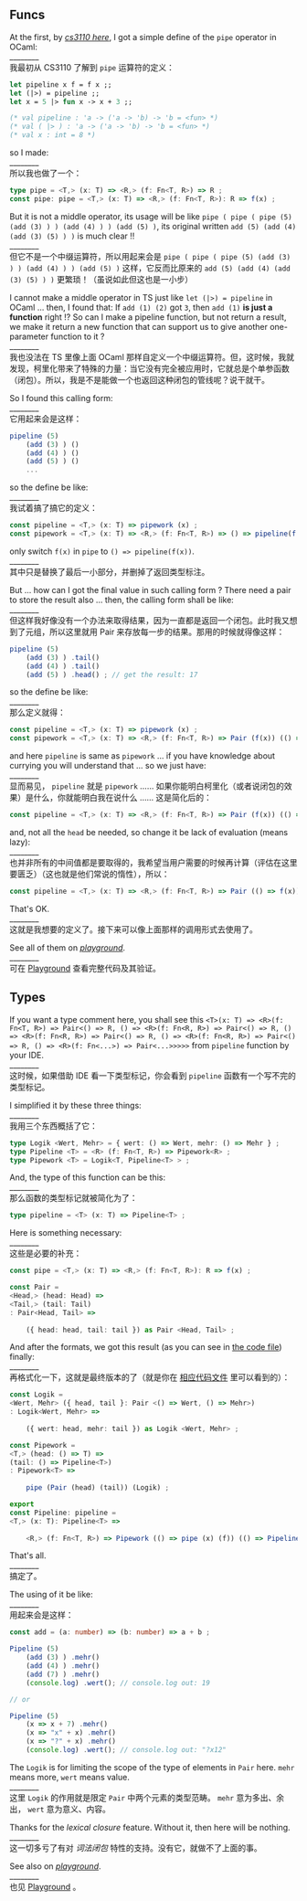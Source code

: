 ## Funcs

At the first, by [*cs3110 here*](https://cs3110.github.io/textbook/chapters/hop/higher_order.html?highlight=pipe), I got a simple define of the `pipe` operator in OCaml:   
\________  
我最初从 CS3110 了解到 `pipe` 运算符的定义：

~~~ ocaml
let pipeline x f = f x ;;
let (|>) = pipeline ;;
let x = 5 |> fun x -> x + 3 ;;

(* val pipeline : 'a -> ('a -> 'b) -> 'b = <fun> *)
(* val ( |> ) : 'a -> ('a -> 'b) -> 'b = <fun> *)
(* val x : int = 8 *)
~~~

so I made:   
\________  
所以我也做了一个：

~~~ typescript
type pipe = <T,> (x: T) => <R,> (f: Fn<T, R>) => R ;
const pipe: pipe = <T,> (x: T) => <R,> (f: Fn<T, R>): R => f(x) ;
~~~

But it is not a middle operator, its usage will be like `pipe ( pipe ( pipe (5) (add (3) ) ) (add (4) ) ) (add (5) )`, its original written `add (5) (add (4) (add (3) (5) ) )` is much clear !!  
\________  
但它不是一个中缀运算符，所以用起来会是 `pipe ( pipe ( pipe (5) (add (3) ) ) (add (4) ) ) (add (5) )` 这样，它反而比原来的 `add (5) (add (4) (add (3) (5) ) )` 更繁琐！（虽说如此但这也是一小步）

I cannot make a middle operator in TS just like `let (|>) = pipeline` in OCaml ... then, I found that: If `add (1) (2)` got `3`, then `add (1)` **is just a function** right !? So can I make a pipeline function, but not return a result, we make it return a new function that can support us to give another one-parameter function to it ?  
\________  
我也没法在 TS 里像上面 OCaml 那样自定义一个中缀运算符。但，这时候，我就发现，柯里化带来了特殊的力量：当它没有完全被应用时，它就总是个单参函数（闭包）。所以，我是不是能做一个也返回这种闭包的管线呢？说干就干。

So I found this calling form:   
\________  
它用起来会是这样：

~~~ typescript
pipeline (5)
    (add (3) ) ()
    (add (4) ) ()
    (add (5) ) ()
    ...
~~~

so the define be like:   
\________  
我试着搞了搞它的定义：

~~~ typescript
const pipeline = <T,> (x: T) => pipework (x) ;
const pipework = <T,> (x: T) => <R,> (f: Fn<T, R>) => () => pipeline(f(x)) ;
~~~

only switch `f(x)` in `pipe` to `() => pipeline(f(x))`.  
\________  
其中只是替换了最后一小部分，并删掉了返回类型标注。

But ... how can I got the final value in such calling form ? There need a pair to store the result also ... then, the calling form shall be like:   
\________  
但这样我好像没有一个办法来取得结果，因为一直都是返回一个闭包。此时我又想到了元组，所以这里就用 Pair 来存放每一步的结果。那用的时候就得像这样：

~~~ typescript
pipeline (5)
    (add (3) ) .tail()
    (add (4) ) .tail()
    (add (5) ) .head() ; // get the result: 17
~~~

so the define be like:   
\________  
那么定义就得：

~~~ typescript
const pipeline = <T,> (x: T) => pipework (x) ;
const pipework = <T,> (x: T) => <R,> (f: Fn<T, R>) => Pair (f(x)) (() => pipeline(f(x))) ;
~~~

and here `pipeline` is same as `pipework` ... if you have knowledge about currying you will understand that ... so we just have:   
\________  
显而易见， `pipeline` 就是 `pipework` …… 如果你能明白柯里化（或者说闭包的效果）是什么，你就能明白我在说什么 …… 这是简化后的：

~~~ typescript
const pipeline = <T,> (x: T) => <R,> (f: Fn<T, R>) => Pair (f(x)) (() => pipeline(f(x))) ;
~~~

and, not all the `head` be needed, so change it be lack of evaluation (means lazy):   
\________  
也并非所有的中间值都是要取得的，我希望当用户需要的时候再计算（评估在这里要匮乏）（这也就是他们常说的惰性），所以：

~~~ typescript
const pipeline = <T,> (x: T) => <R,> (f: Fn<T, R>) => Pair (() => f(x)) (() => pipeline(f(x))) ;
~~~

That's OK.  
\________  
这就是我想要的定义了。接下来可以像上面那样的调用形式去使用了。

See all of them on [*playground*](https://www.typescriptlang.org/play?#code/PTAEBMFMAdIO3AZwLACg0BcCetQDE5QAeAFQBpQAlAPlAF5QAKADwC5QSBKe2y0Abkw5IoAAoBDAJYAnYgAlI48BRJSANrQYBvUAAtF4dgqUUM69qslrQAXwFo0AYwD2cRBjFTZDNEWPLaRn0lIwNuOlpfSzUyQLMrC3VONHYJGT8DFXVNSNRQfNA0AqYdYMM9TNB4tXZq225xRE90-yyrWkF0LodUEFBoSVg1STgRKAAzEcgnV3d+wchh0fpickC2DnDaIkpYpnH2AlIKGi3m2UZGM-GWTm5Ls4GhqcYb5jvuTrQ+xwBXaWkWBGAHNQO4sGoRONnNJ2C43B4lOAVoxxOw4L8ALYAI0g0go2PRWNx0jO4lAAGpQNj7Kh4XMkSi0aAMTi8WdGISWcT2TxQOSqTSvt1emBEM4Zm5nJCAHRqZzAtCMIoFJ6LKZMACsyTyxQKqPAyMYAGZuNwZdUriq9UxGYwACxm0AW9RW3U2g1G7Wgc1lN2cfigH6zaWQOUK0DOX4YdgARgA7D0+jC0GqliJGNrrbbDUxTT7nZadcVPUxHQWXVY3SW7QA2J2VtTV-X00Ph4G+gxXQPBqWy+WgqMx0CxgAcaCAA).  
\________  
可在 [Playground](https://tsplay.dev/WKKLyW) 查看完整代码及其验证。

## Types

If you want a type comment here, you shall see this `<T>(x: T) => <R>(f: Fn<T, R>) => Pair<() => R, () => <R>(f: Fn<R, R>) => Pair<() => R, () => <R>(f: Fn<R, R>) => Pair<() => R, () => <R>(f: Fn<R, R>) => Pair<() => R, () => <R>(f: Fn<...>) => Pair<...>>>>>` from `pipeline` function by your IDE.  
\________  
这时候，如果借助 IDE 看一下类型标记，你会看到 `pipeline` 函数有一个写不完的类型标记。

I simplified it by these three things:   
\________  
我用三个东西概括了它：

~~~ typescript
type Logik <Wert, Mehr> = { wert: () => Wert, mehr: () => Mehr } ;
type Pipeline <T> = <R> (f: Fn<T, R>) => Pipework<R> ;
type Pipework <T> = Logik<T, Pipeline<T> > ;
~~~

And, the type of this function can be this:   
\________  
那么函数的类型标记就被简化为了：

~~~ typescript
type pipeline = <T> (x: T) => Pipeline<T> ;
~~~

Here is something necessary:   
\________  
这些是必要的补充：

~~~ typescript
const pipe = <T,> (x: T) => <R,> (f: Fn<T, R>): R => f(x) ;

const Pair = 
<Head,> (head: Head) => 
<Tail,> (tail: Tail)
: Pair<Head, Tail> => 
    
    ({ head: head, tail: tail }) as Pair <Head, Tail> ;
~~~

And after the formats, we got this result (as you can see in [the code file](../../pure.ts/pure.ts)) finally:   
\________  
再格式化一下，这就是最终版本的了（就是你在 [相应代码文件](../../pure.ts/pure.ts) 里可以看到的）：

~~~ typescript
const Logik = 
<Wert, Mehr> ({ head, tail }: Pair <() => Wert, () => Mehr>)
: Logik<Wert, Mehr> => 
    
    ({ wert: head, mehr: tail }) as Logik <Wert, Mehr> ;

const Pipework = 
<T,> (head: () => T) => 
(tail: () => Pipeline<T>)
: Pipework<T> => 
    
    pipe (Pair (head) (tail)) (Logik) ;

export 
const Pipeline: pipeline = 
<T,> (x: T): Pipeline<T> => 
    
    <R,> (f: Fn<T, R>) => Pipework (() => pipe (x) (f)) (() => Pipeline (pipe (x) (f)) ) ;
~~~

That's all.  
\________  
搞定了。

The using of it be like:   
\________  
用起来会是这样：

~~~ typescript
const add = (a: number) => (b: number) => a + b ;

Pipeline (5)
    (add (3) ) .mehr()
    (add (4) ) .mehr()
    (add (7) ) .mehr()
    (console.log) .wert(); // console.log out: 19

// or

Pipeline (5)
    (x => x + 7) .mehr()
    (x => "x" + x) .mehr()
    (x => "?" + x) .mehr()
    (console.log) .wert(); // console.log out: "?x12"
~~~

The `Logik` is for limiting the scope of the type of elements in `Pair` here. `mehr` means more, `wert` means value.  
\________  
这里 `Logik` 的作用就是限定 `Pair` 中两个元素的类型范畴。 `mehr` 意为多出、余出， `wert` 意为意义、内容。

Thanks for the *lexical closure* feature. Without it, then here will be nothing.  
\________  
这一切多亏了有对 *词法闭包* 特性的支持。没有它，就做不了上面的事。

See also on [*playground*](https://www.typescriptlang.org/play?ssl=20&ssc=50&pln=20&pc=1#code/PTAEBMFMAdIO3AZwLACg0BcCetQDE5QAeAFQBpQAlAPlAF5QAKADwC5QSBKe2y0Abkw5IoAAoBDAJYAnYgAlI48BRJSANrQYBvUAAtF4dgqUUM69qslrQAXwFo0AYwD2cRBjFTZDNEWPLaRn0lIwNuOlpfSzUyQLMrC3VONHYJGT8DFXVNSNRQfNA0AqYdYMM9TNB4tXZq225xRE90-yyrWkF0LodUEFBoSVg1STgRKAAzEcgnV3d+wchh0fpickC2DnDaIkpYpnH2AlIKGi3m2UZGM-GWTm5Ls4GhqcYb5jvuTrQ+xwBXaWkWBGAHNQO4sGoRONnNJ2C43B4lOAVoxxOw4L8ALYAI0g0go2PRWNx0jO4lAAGpQNj7Kh4XMkSi0aAMTi8WdGISWcT2TxQOSqTSvt1emBEM4Zm5nJCAHRqZzAtCMIoFJ6LKZMACsyTyxQKqPAyMYAGZuNwZdUriq9UxGYwACxm0AW9RW3U2g1G7Wgc1lN2cfigH6zaWQOUK0DOX4YdgARgA7D0+jC0GqliJGNrrbbDUxTT7nZadcVPUxHQWXVY3SW7QA2J2VtTV-X00Ph4G+gxXQPBqWy+WgqMx0CxgAcPW+ICn05ns7n85nPWwuDVK2O6wsZx2e1ehzgxyo1DOfE69I8avYq4Y66YGy4fO3gQO+H35EPnHYfAioDenwnqGXEQABkFUkABrYgAHU8QwCgAFlIF0aRNFAHQAHcYPYK4+Wg6RYNATFENhJgzgQpDbFpQCxAWdNVhQnYnz3A9Tj5UQFjQmEwIYyjhGo2AOOkCDSBQkDgXAg82OeUZhNADohBXGiNWvEgN02VjFOklTaR6M9QFE8CVl8XD8LI5CSgqEwqnUWxUi8YhsO-YyKAc2hTKPFI9NArinNANy+WzbNGHQzCLOUAiiNqaybAaJp9O8mD4KIuSul0yTIAEiCfFQG8ggMLCznvb8lWqfL1KkyBhJ1VJ2M4mSivdQoGtXRg0guMp7mqO4mDiv8RVSjTIEvAbDOytZb03aryrq3JimzR99iYt8WO-NKMqYFz5lwW59i6h4yvVZZGGa94dqdYUemagAiedQAAQVzEhePnS77lbfsFQDHo0tozNi31O183NQikObfJSwdBtgekUGcyNeNIaImHGDesMB3NDC8O7IMwBR9tI2jOMAE5-x6IA).  
\________  
也见 [Playground](https://tsplay.dev/mpQJ6W) 。
